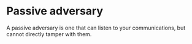 [Title]: # (Passive adversary)
[Difficulty]: # (Beginner)
[Order]: # (86)

# Passive adversary

A passive adversary is one that can listen to your communications, but cannot directly tamper with them.